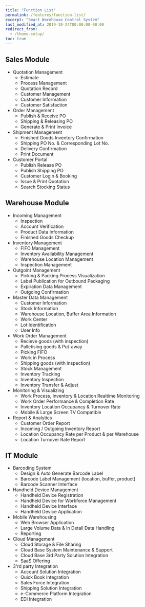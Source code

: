 ```yaml
---
title: "Function List"
permalink: /features/function-list/
excerpt: "Smart Warehouse Control System"
last_modified_at: 2019-10-24T00:00:00-00:00
redirect_from:
  - /theme-setup/
toc: true
---
```


## Sales Module

- Quotation Management
  - Estimate
  - Process Management
  - Quotation Record
  - Customer Management
  - Customer Information
  - Customer Satisfaction
- Order Management
  - Publish & Receive PO
  - Shipping & Releasing PO
  - Generate & Print Invoice
- Shipment Management
  - Finished Goods Inventory Confirmation
  - Shipping PO No. & Corresponding Lot No.
  - Delivery Confirmation
  - Print Document
- Customer Portal
  - Publish Release PO
  - Publish Shipping PO
  - Customer Login & Booking
  - Issue & Print Quotation
  - Search Stocking Status

## Warehouse Module

- Incoming Management
  - Inspection
  - Account Verification
  - Product Data Information
  - Finished Goods Checkup
- Inventory Management
  - FIFO Management
  - Inventory Availability Management
  - Warehouse Location Management
  - Inspection Management
- Outgoint Management
  - Picking & Packing Process Visualization
  - Label Publication for Outbound Packaging
  - Expiration Data Management
  - Outgoing Confirmation
- Master Data Management
  - Customer Information
  - Stock Information
  - Warehouse Location, Buffer Area Information
  - Work Center
  - Lot Identification
  - User Info
- Work Order Management
  - Recieve goods (with inspection)
  - Palletising goods & Put-away
  - Picking FIFO
  - Work in Process
  - Shipping goods (with inspection)
  - Stock Management
  - Inventory Tracking
  - Inventory Inspection
  - Inventory Transfer & Adjust
- Monitoring & Visualizing
  - Work Process, Inventory & Location Realtime Monitoring
  - Work Order Performance & Completion Rate
  - Inventory Location Occupancy & Turnover Rate
  - Mobile & Large Screen TV Compatible
- Report & Analytics
  - Customer Order Report
  - Incoming / Outgoing Inventory Report
  - Location Occupancy Rate per Product & per Warehouse
  - Location Turnover Rate Report

## IT Module

- Barcoding System
  - Design & Auto Generate Barcode Label
  - Barcode Label Management (location, buffer, product)
  - Barcode Scanner Interface
- Handheld Device Management
  - Handheld Device Registration
  - Handheld Device for Workforce Management
  - Handheld Device Interface
  - Handheld Device Application
- Mobile Warehousing
  - Web Browser Application
  - Large Volume Data & In Detail Data Handling
  - Reporting
- Cloud Management
  - Cloud Storage & File Sharing
  - Cloud Base System Maintenance & Support
  - Cloud Base 3rd Party Solution Integration
  - SaaS Offering
- 3'rd party Integration
  - Account Solution Integration
  - Quick Book Integration
  - Sales Force Integration
  - Shipping Solution Integration
  - e-Commerce Platform Integration
  - EDI Integration
